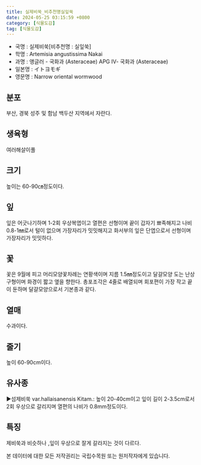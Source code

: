 ```yaml
---
title: 실제비쑥_비추천명실잎쑥
date: 2024-05-25 03:15:59 +0800
category: [식물도감]
tag: [식물도감]
---
```




- 국명 : 실제비쑥[비추천명 : 실잎쑥]
- 학명 : Artemisia angustissima Nakai
- 과명 : 앵글러 - 국화과 (Asteraceae) APG Ⅳ- 국화과 (Asteraceae)
- 일본명 : イトヨモギ
- 영문명 : Narrow oriental wormwood


## 분포
부산, 경북 성주 및 함남 백두산 지역에서 자란다.
## 생육형
여러해살이풀 
## 크기
높이는 60-90㎝정도이다.
## 잎
잎은 어긋나기하며 1-2회 우상복엽이고 열편은 선형이며 끝이 갑자기 뾰족해지고 나비 0.8-1㎜로서 털이 없으며 가장자리가 밋밋해지고 화서부의 잎은 단엽으로서 선형이며 가장자리가 밋밋하다.
## 꽃
꽃은 9월에 피고 머리모양꽃차례는 연황색이며 지름 1.5㎜정도이고 달걀모양 도는 난상 구형이며 화경이 짧고 옆을 향한다. 총포조각은 4줄로 배열되며 회포편이 가장 작고 끝이 둔하며 달걀모양으로서 기본종과 같다.
## 열매
수과이다.
## 줄기
높이 60-90cm이다.
## 유사종
▶섬제비쑥 var.hallaisanensis Kitam.: 높이 20-40cm이고 잎이 길이 2-3.5cm로서 2회 우상으로 갈리지며 열편의 나비가 0.8mm정도이다.
## 특징
제비쑥과 비슷하나 ,잎이 우상으로 잘게 갈라지는 것이 다르다.






본 데이터에 대한 모든 저작권리는 국립수목원 또는 원저작자에게 있습니다.
